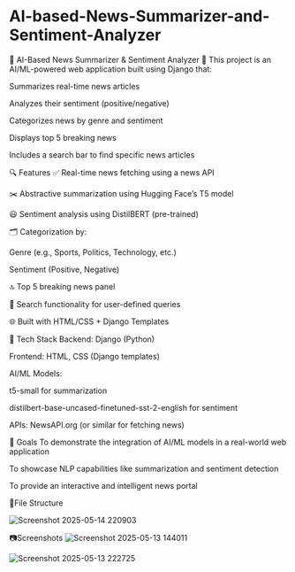 # AI-based-News-Summarizer-and-Sentiment-Analyzer

🧠 AI-Based News Summarizer & Sentiment Analyzer 📰
This project is an AI/ML-powered web application built using Django that:

Summarizes real-time news articles

Analyzes their sentiment (positive/negative)

Categorizes news by genre and sentiment

Displays top 5 breaking news

Includes a search bar to find specific news articles

🔍 Features
✅ Real-time news fetching using a news API

✂️ Abstractive summarization using Hugging Face’s T5 model

😃 Sentiment analysis using DistilBERT (pre-trained)

🗂️ Categorization by:

Genre (e.g., Sports, Politics, Technology, etc.)

Sentiment (Positive, Negative)

🔝 Top 5 breaking news panel

🔎 Search functionality for user-defined queries

🌐 Built with HTML/CSS + Django Templates

🧰 Tech Stack
Backend: Django (Python)

Frontend: HTML, CSS (Django templates)

AI/ML Models:

t5-small for summarization

distilbert-base-uncased-finetuned-sst-2-english for sentiment

APIs: NewsAPI.org (or similar for fetching news)

🎯 Goals
To demonstrate the integration of AI/ML models in a real-world web application

To showcase NLP capabilities like summarization and sentiment detection

To provide an interactive and intelligent news portal


📁File Structure

![Screenshot 2025-05-14 220903](https://github.com/user-attachments/assets/b64c4bc0-2d55-4d7a-bbe3-34f99836af1b)


📷Screenshots
![Screenshot 2025-05-13 144011](https://github.com/user-attachments/assets/f4efc5e9-878e-4db4-8abc-ecc652576bef)

![Screenshot 2025-05-13 222725](https://github.com/user-attachments/assets/d470fe2a-aafa-4e56-9a7c-6e7c6a62586f)


